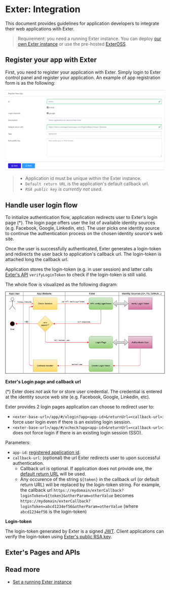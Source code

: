 # Exter: Integration

This document provides guidelines for application developers to integrate their web applications with Exter.

> Requirement: you need a running Exter instance. You can deploy [our own Exter instance](BuildAndRun.md) or use the pre-hosted [ExterOSS](https://btnguyen2k.github.io/exter/).

## Register your app with Exter

First, you need to register your application with Exter. Simply login to Exter control panel and register your application. An example of app registration form is as the following:

![Exter: Register new app](docs/Exter_register_new_app.png)

> - Application id must be unique within the Exter instance.
> - `Default return URL` is the application's default callback url.
> - _`RSA public key` is currently not used_.

## Handle user login flow

To initialize authentication flow, application redirects user to Exter's login page (*). The login page offers user the list of available identity sources (e.g. Facebook, Google, Linkedin, etc). The user picks one identity source to continue the authentication process on the chosen identity source's web site.

Once the user is successfully authenticated, Exter generates a login-token and redirects the user back to application's callback url. The login-token is attached long the callback url.

Application stores the login-token (e.g. in user session) and latter calls [Exter's API](#apis) `verifyLoginToken` to check if the login-token is still valid.

The whole flow is visualized as the following diagram:

![Exter Integration Flow](docs/Exter_flow_1.png)

**Exter's Login page and callback url**

(*) Exter does _not_ ask for or store user credential. The credential is entered at the identity source web site (e.g. Facebook, Google, Linkedin, etc).

Exter provides 2 login pages application can choose to redirect user to:

- `<exter-base-url>/app/#/xlogin?app<app-id>&returnUrl=<callback-url>`: force user login even if there is an existing login session.
- `<exter-base-url>/app/#/xcheck?app<app-id>&returnUrl=<callback-url>`: does not force login if there is an existing login session (SSO).

Parameters:

- `app-id`: [registered application id](#register-your-app-with-exter).
- `callback-url`: (optional) the url Exter redirects user to upon successful authentication.
  - Callback url is optional. If application does not provide one, the [default return URL](#register-your-app-with-exter) will be used.
  - Any occurence of the string `${token}` in the callback url (or default return URL) will be replaced by the login-token string. For example, the callback url `https://mydomain/exterCallback?loginToken=${token}&otherParam=otherValue` becomes `https://mydomain/exterCallback?loginToken=abcd1234ef56&otherParam=otherValue` (where `abcd1234ef56` is the login-token)

**Login-token**

The login-token generated by Exter is a signed [JWT](https://jwt.io/introduction/).
Client applications can verify the login-token using [Exter's public RSA key](#apis).

## Exter's Pages and APIs

## Read more

- [Set a running Exter instance](BuildAndRun.md)
